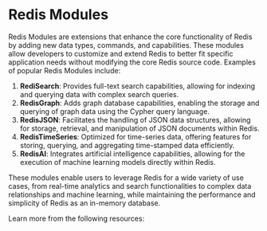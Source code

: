 # Redis Modules

Redis Modules are extensions that enhance the core functionality of Redis by adding new data types, commands, and capabilities. These modules allow developers to customize and extend Redis to better fit specific application needs without modifying the core Redis source code. Examples of popular Redis Modules include:

1. **RediSearch**: Provides full-text search capabilities, allowing for indexing and querying data with complex search queries.
2. **RedisGraph**: Adds graph database capabilities, enabling the storage and querying of graph data using the Cypher query language.
3. **RedisJSON**: Facilitates the handling of JSON data structures, allowing for storage, retrieval, and manipulation of JSON documents within Redis.
4. **RedisTimeSeries**: Optimized for time-series data, offering features for storing, querying, and aggregating time-stamped data efficiently.
5. **RedisAI**: Integrates artificial intelligence capabilities, allowing for the execution of machine learning models directly within Redis.

These modules enable users to leverage Redis for a wide variety of use cases, from real-time analytics and search functionalities to complex data relationships and machine learning, while maintaining the performance and simplicity of Redis as an in-memory database.

Learn more from the following resources:

